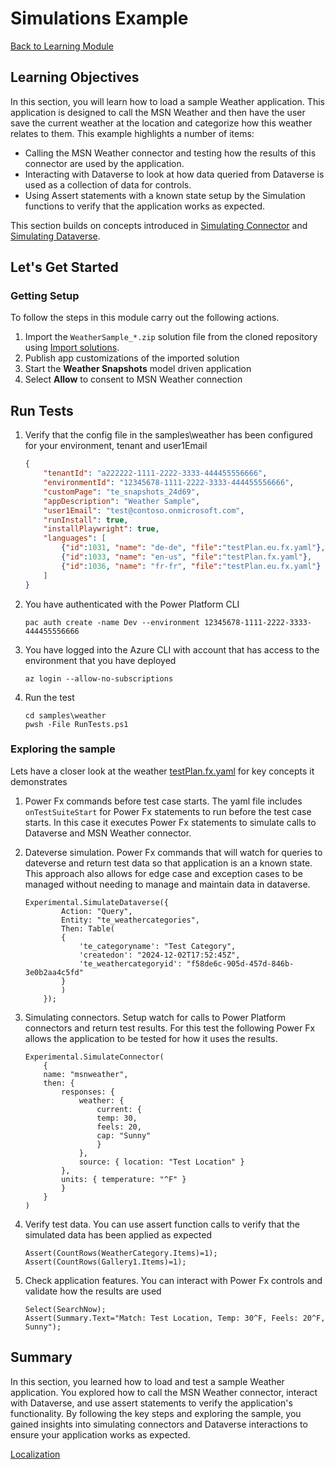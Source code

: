# Simulations Example

<a href="/powerfuldev-testing/learning/" class="btn">Back to Learning Module</a>

## Learning Objectives

In this section, you will learn how to load a sample Weather application. This application is designed to call the MSN Weather and then have the user save the current weather at the location and categorize how this weather relates to them. This example highlights a number of items:
- Calling the MSN Weather connector and testing how the results of this connector are used by the application. 
- Interacting with Dataverse to look at how data queried from Dataverse is used as a collection of data for controls.
- Using Assert statements with a known state setup by the Simulation functions to verify that the application works as expected.

This section builds on concepts introduced in [Simulating Connector](./08-simulating-connector.md) and [Simulating Dataverse](./09-simulating-dataverse.md).

## Let's Get Started

### Getting Setup

To follow the steps in this module carry out the following actions.

1. Import the `WeatherSample_*.zip` solution file from the cloned repository using [Import solutions](https://learn.microsoft.com/power-apps/maker/data-platform/import-update-export-solutions).
2. Publish app customizations of the imported solution
3. Start the **Weather Snapshots** model driven application
4. Select **Allow** to consent to MSN Weather connection

## Run Tests

1. Verify that the config file in the samples\weather has been configured for your environment, tenant and user1Email

    ```json
    {
        "tenantId": "a222222-1111-2222-3333-444455556666",
        "environmentId": "12345678-1111-2222-3333-444455556666",
        "customPage": "te_snapshots_24d69",
        "appDescription": "Weather Sample",
        "user1Email": "test@contoso.onmicrosoft.com",
        "runInstall": true,
        "installPlaywright": true,
        "languages": [
            {"id":1031, "name": "de-de", "file":"testPlan.eu.fx.yaml"},
            {"id":1033, "name": "en-us", "file":"testPlan.fx.yaml"},
            {"id":1036, "name": "fr-fr", "file":"testPlan.eu.fx.yaml"}
        ]
    }
    ```

2. You have authenticated with the Power Platform CLI

    ```pwsh
    pac auth create -name Dev --environment 12345678-1111-2222-3333-444455556666
    ```

3. You have logged into the Azure CLI with account that has access to the environment that you have deployed

    ```pwsh
    az login --allow-no-subscriptions
    ```

4. Run the test

    ```pwsh
    cd samples\weather
    pwsh -File RunTests.ps1
    ```

### Exploring the sample

Lets have a closer look at the weather [testPlan.fx.yaml](https://github.com/microsoft/PowerApps-TestEngine/blob/grant-archibald-ms/enhanced-sample-495/samples/weather/testPlan.fx.yaml) for key concepts it demonstrates

1. Power Fx commands before test case starts. The yaml file includes `onTestSuiteStart` for Power Fx statements to run before the test case starts. In this case it executes Power Fx statements to simulate calls to Dataverse and MSN Weather connector.

2. Dateverse simulation. Power Fx commands that will watch for queries to dateverse and return test data so that application is an a known state. This approach also allows for edge case and exception cases to be managed without needing to manage and maintain data in dataverse.

    ```powerfx
    Experimental.SimulateDataverse({
            Action: "Query",
            Entity: "te_weathercategories",
            Then: Table(
            {
                'te_categoryname': "Test Category",
                'createdon': "2024-12-02T17:52:45Z",
                'te_weathercategoryid': "f58de6c-905d-457d-846b-3e0b2aa4c5fd"
            }
            )
        });
    ```

3. Simulating connectors. Setup watch for calls to Power Platform connectors and return test results. For this test the following Power Fx allows the application to be tested for how it uses the results.

    ```powerfx
    Experimental.SimulateConnector(
        {
        name: "msnweather", 
        then: {
            responses: { 
                weather: { 
                    current: {
                    temp: 30,
                    feels: 20,
                    cap: "Sunny"
                    }
                },
                source: { location: "Test Location" }
            },
            units: { temperature: "^F" }
            }
        }
    )
    ```

4. Verify test data. You can use assert function calls to verify that the simulated data has been applied as expected

    ```powerfx
    Assert(CountRows(WeatherCategory.Items)=1);
    Assert(CountRows(Gallery1.Items)=1);
    ```

5. Check application features. You can interact with Power Fx controls and validate how the results are used

    ```powerfx
    Select(SearchNow);
    Assert(Summary.Text="Match: Test Location, Temp: 30^F, Feels: 20^F, Sunny");
    ```

## Summary

In this section, you learned how to load and test a sample Weather application. You explored how to call the MSN Weather connector, interact with Dataverse, and use assert statements to verify the application's functionality. By following the key steps and exploring the sample, you gained insights into simulating connectors and Dataverse interactions to ensure your application works as expected.

<a href="/powerfuldev-testing/learning/11-localization" class="btn btn--primary">Localization</a>
